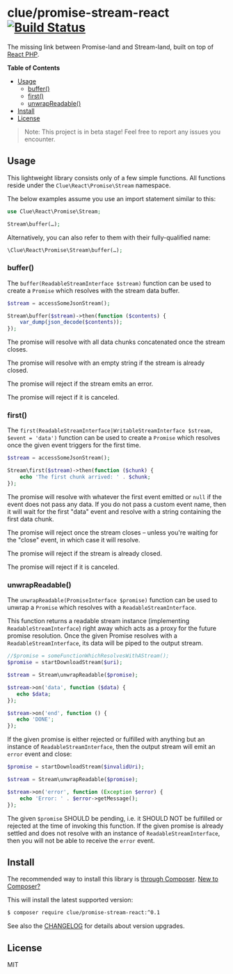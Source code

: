 # clue/promise-stream-react [![Build Status](https://travis-ci.org/clue/php-promise-stream-react.svg?branch=master)](https://travis-ci.org/clue/php-promise-stream-react)

The missing link between Promise-land and Stream-land, 
built on top of [React PHP](http://reactphp.org/).

**Table of Contents**

* [Usage](#usage)
  * [buffer()](#buffer)
  * [first()](#first)
  * [unwrapReadable()](#unwrapreadable)
* [Install](#install)
* [License](#license)

> Note: This project is in beta stage! Feel free to report any issues you encounter.

## Usage

This lightweight library consists only of a few simple functions.
All functions reside under the `Clue\React\Promise\Stream` namespace.

The below examples assume you use an import statement similar to this:

```php
use Clue\React\Promise\Stream;

Stream\buffer(…);
```

Alternatively, you can also refer to them with their fully-qualified name:

```php
\Clue\React\Promise\Stream\buffer(…);
``` 

### buffer()

The `buffer(ReadableStreamInterface $stream)` function can be used to create
a `Promise` which resolves with the stream data buffer.

```php
$stream = accessSomeJsonStream();

Stream\buffer($stream)->then(function ($contents) {
    var_dump(json_decode($contents));
});
```

The promise will resolve with all data chunks concatenated once the stream closes.

The promise will resolve with an empty string if the stream is already closed.

The promise will reject if the stream emits an error.

The promise will reject if it is canceled.

### first()

The `first(ReadableStreamInterface|WritableStreamInterface $stream, $event = 'data')`
function can be used to create a `Promise` which resolves once the given event triggers for the first time.

```php
$stream = accessSomeJsonStream();

Stream\first($stream)->then(function ($chunk) {
    echo 'The first chunk arrived: ' . $chunk;
});
```

The promise will resolve with whatever the first event emitted or `null` if the
event does not pass any data.
If you do not pass a custom event name, then it will wait for the first "data"
event and resolve with a string containing the first data chunk.

The promise will reject once the stream closes – unless you're waiting for the
"close" event, in which case it will resolve.

The promise will reject if the stream is already closed.

The promise will reject if it is canceled.

### unwrapReadable()

The `unwrapReadable(PromiseInterface $promise)` function can be used to unwrap
a `Promise` which resolves with a `ReadableStreamInterface`.

This function returns a readable stream instance (implementing `ReadableStreamInterface`)
right away which acts as a proxy for the future promise resolution.
Once the given Promise resolves with a `ReadableStreamInterface`, its data will
be piped to the output stream.

```php
//$promise = someFunctionWhichResolvesWithAStream();
$promise = startDownloadStream($uri);

$stream = Stream\unwrapReadable($promise);

$stream->on('data', function ($data) {
   echo $data;
});

$stream->on('end', function () {
   echo 'DONE';
});
```

If the given promise is either rejected or fulfilled with anything but an
instance of `ReadableStreamInterface`, then the output stream will emit
an `error` event and close:

```php
$promise = startDownloadStream($invalidUri);

$stream = Stream\unwrapReadable($promise);

$stream->on('error', function (Exception $error) {
    echo 'Error: ' . $error->getMessage();
});
```

The given `$promise` SHOULD be pending, i.e. it SHOULD NOT be fulfilled or rejected
at the time of invoking this function.
If the given promise is already settled and does not resolve with an
instance of `ReadableStreamInterface`, then you will not be able to receive
the `error` event.

## Install

The recommended way to install this library is [through Composer](https://getcomposer.org).
[New to Composer?](https://getcomposer.org/doc/00-intro.md)

This will install the latest supported version:

```bash
$ composer require clue/promise-stream-react:^0.1
```

See also the [CHANGELOG](CHANGELOG.md) for details about version upgrades.

## License

MIT
